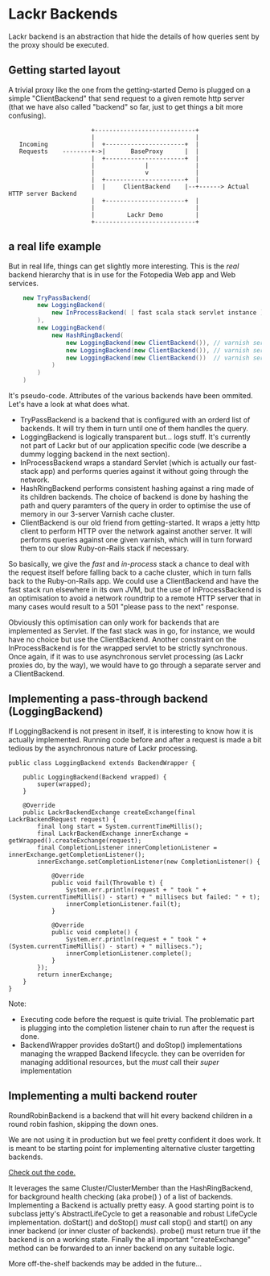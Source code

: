 Lackr Backends
==============

Lackr backend is an abstraction that hide the details of how queries sent by the proxy should be executed.

Getting started layout
----------------------

A trivial proxy like the one from the getting-started Demo is plugged on a simple "ClientBackend" that send
request to a given remote http server (that we have also called "backend" so far, just to get things a bit more
confusing).

```
                       +----------------------------+
                       |                            |
   Incoming            |  +----------------------+  |
   Requests    --------+->|       BaseProxy      |  |
                       |  +----------------------+  |
                       |              |             |
                       |              v             |
                       |  +----------------------+  |
                       |  |     ClientBackend    |--+------> Actual HTTP server Backend
                       |  +----------------------+  |
                       |                            |
                       |         Lackr Demo         |
                       +----------------------------+
```

a real life example
-------------------

But in real life, things can get slightly more interesting. This is the _real_ backend hierarchy that is in
use for the Fotopedia Web app and Web services.

```java
    new TryPassBackend(
        new LoggingBackend(
            new InProcessBackend( [ fast scala stack servlet instance ] )
        ),
        new LoggingBackend(
            new HashRingBackend(
                new LoggingBackend(new ClientBackend()), // varnish server 1
                new LoggingBackend(new ClientBackend()), // varnish server 2
                new LoggingBackend(new ClientBackend())  // varnish server 3
            )
        )
    )
```

It's pseudo-code. Attributes of the various backends have been ommited. Let's have a look at what does what.

- TryPassBackend is a backend that is configured with an orderd list of backends. It will try them in turn until one
  of them handles the query.
- LoggingBackend is logically transparent but... logs stuff. It's currently not part of Lackr but of our
  application specific code (we describe a dummy logging backend in the next section).
- InProcessBackend wraps a standard Servlet (which is actually our fast-stack app) and performs queries against it
  without going through the network.
- HashRingBackend performs consistent hashing against a ring made of its children backends. The choice of backend
  is done by hashing the path and query paramters of the query in order to optimise the use of memory in our
  3-server Varnish cache cluster.
- ClientBackend is our old friend from getting-started. It wraps a jetty http client to perform HTTP over the network
  against another server. It will performs queries against one given varnish, which will in turn forward them to our
  slow Ruby-on-Rails stack if necessary.

So basically, we give the *fast* and *in-process* stack a chance to deal with the request itself before falling back
to a cache cluster, which in turn falls back to the Ruby-on-Rails app. We could use a ClientBackend and have the fast
stack run elsewhere in its own JVM, but the use of InProcessBackend is an optimisation to avoid a network roundtrip to
a remote HTTP server that in many cases would result to a 501 "please pass to the next" response.

Obviously this optimisation can only work for backends that are implemented as Servlet. If the fast stack was in go,
for instance, we would have no choice but use the ClientBackend. Another constraint on the InProcessBackend is for the
wrapped servlet to be strictly synchronous. Once again, if it was to use asynchronous servlet processing (as Lackr
proxies do, by the way), we would have to go through a separate server and a ClientBackend.

Implementing a pass-through backend (LoggingBackend)
----------------------------------------------------

If LoggingBackend is not present in itself, it is interesting to know how it is actually implemented. Running code
before and after a request is made a bit tedious by the asynchronous nature of Lackr processing.

```
public class LoggingBackend extends BackendWrapper {

    public LoggingBackend(Backend wrapped) {
        super(wrapped);
    }

    @Override
    public LackrBackendExchange createExchange(final LackrBackendRequest request) {
        final long start = System.currentTimeMillis();
        final LackrBackendExchange innerExchange = getWrapped().createExchange(request);
        final CompletionListener innerCompletionListener = innerExchange.getCompletionListener();
        innerExchange.setCompletionListener(new CompletionListener() {

            @Override
            public void fail(Throwable t) {
                System.err.println(request + " took " + (System.currentTimeMillis() - start) + " millisecs but failed: " + t);
                innerCompletionListener.fail(t);
            }

            @Override
            public void complete() {
                System.err.println(request + " took " + (System.currentTimeMillis() - start) + " millisecs.");
                innerCompletionListener.complete();
            }
        });
        return innerExchange;
    }
}
```

Note:
- Executing code before the request is quite trivial. The problematic part is plugging into the completion listener
  chain to run after the request is done.
- BackendWrapper provides doStart() and doStop() implementations managing the wrapped Backend lifecycle. they can be
  overriden for managing additional resources, but the *must* call their _super_ implementation


Implementing a multi backend router
-----------------------------------

RoundRobinBackend is a backend that will hit every backend children in a round robin fashion, skipping the down
ones.

We are not using it in production but we feel pretty confident it does work. It is meant to be starting point for
implementing alternative cluster targetting backends.

[Check out the code.](/src/main/java/com/fotonauts/lackr/backend/RoundRobinBackend.java)

It leverages the same Cluster/ClusterMember than the HashRingBackend, for background health checking (aka probe() )
of a list of backends. Implementing a Backend is actually pretty easy. A good starting point is to subclass jetty's
AbstractLifeCycle to get a reasonable and robust LifeCycle implementation. doStart() and doStop() *must* call stop()
and start() on any inner backend (or inner cluster of backends). probe() must return true iif the backend is on a
working state. Finally the all important "createExchange" method can be forwarded to an inner backend on any suitable
logic.

More off-the-shelf backends may be added in the future...
